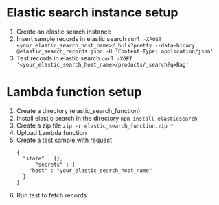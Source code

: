 Elastic search instance setup
===========================
1. Create an elastic search instance
2. Insert sample records in elastic search
	`curl -XPOST <your_elastic_search_host_name>/_bulk?pretty --data-binary @elastic_search_records.json -H 'Content-Type: application/json'`
3. Test records in elastic search
	`curl -XGET '<your_elastic_search_host_name>/products/_search?q=Bag'`

Lambda function setup
===========================
1. Create a directory (elastic_search_function)
2. Install elastic search in the directory
	`npm install elasticsearch`
3. Create a zip file
	`zip -r elastic_search_function.zip *`
4. Upload Lambda function
5. Create a test sample with request
	```
	{
	  "state" : {},
          "secrets" : {
		"host" : "your_elastic_search_host_name"
	  }
	}
	```
6. Run test to fetch records
